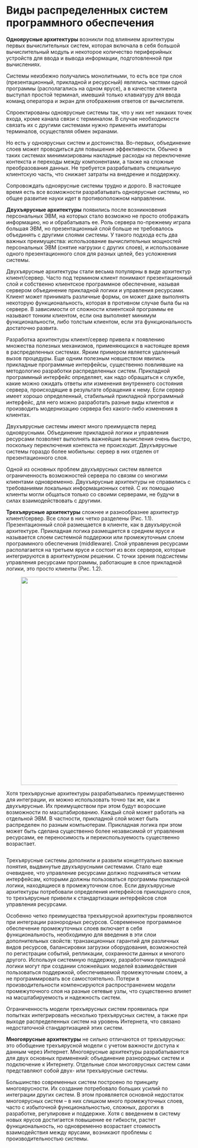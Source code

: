 # Виды распределенных систем программного обеспечения

**Одноярусные архитектуры** возникли под влиянием архитектуры первых вычислительных систем, которая включала в себя большой вычислительный модуль и некоторое количество периферийных устройств для ввода и вывода информации, подготовленной при вычислениях.

Системы неизбежно получались монолитными, то есть все три слоя (презентационный, прикладной и ресурсный) являлись частями одной программы (располагались на одном ярусе), а в качестве клиента выступал простой терминал, имевший только клавиатуру для ввода команд оператора и экран для отображения ответов от вычислителя.

Спроектированы одноярусные системы так, что у них нет никаких точек входа, кроме канала связи с терминалом. В случае необходимости связать их с другими системами нужно применять имитаторы терминалов, осуществляя обмен экранами.

Но есть у одноярусных систем и достоинства. Во-первых, объединение слоев может проводиться для повышения эффективности. Обычно в таких системах минимизированы накладные расходы на переключение контекста и переходы между компонентами, а также на сложные преобразования данных. Не требуется разрабатывать специальную клиентскую часть, что снижает затраты на внедрение и поддержку.

Сопровождать одноярусные системы трудно и дорого. В настоящее время есть все возможности разрабатывать одноярусные системы, но общее развитие науки идет в противоположном направлении.

**Двухъярусные архитектуры** появились после возникновения персональных ЭВМ, на которых стало возможно не просто отображать информацию, но и обрабатывать ее. Роль сервера по-прежнему играла большая ЭВМ, но презентационный слой больше не требовалось объединять с другими слоями системы. У такого подхода есть два важных преимущества: использование вычислительных мощностей персональных ЭВМ (снятие нагрузки с других слоев), и использование одного презентационного слоя для разных целей, без усложнения системы.

Двухъярусные архитектуры стали весьма популярны в виде архитектур клиент/сервер. Часто под термином клиент понимают презентационный слой и собственно клиентское программное обеспечение, называя сервером объединение прикладной логики и управления ресурсами. Клиент может принимать различные формы, он может даже выполнять некоторую функциональность, которая в противном случае была бы на сервере. В зависимости от сложности клиентской программы ее называют тонким клиентом, если она выполняет минимум функциональности, либо толстым клиентом, если эта функциональность достаточно развита.

Разработка архитектуры клиент/сервер привела к появлению множества полезных механизмов, применяющихся в настоящее время в распределенных системах. Ярким примером является удаленный вызов процедуры. Еще одним полезным новшеством явились прикладные программные интерфейсы, существенно повлиявшие на методологию разработки распределенных систем. Прикладной программный интерфейс определяет, как надо обращаться к службе, какие можно ожидать ответы или изменения внутреннего состояния сервера, происходящие в результате обращения к нему. Если сервер имеет хорошо определенный, стабильный прикладной программный интерфейс, для него можно разработать разные виды клиентов и производить модернизацию сервера без какого-либо изменения в клиентах.

Двухъярусные системы имеют много преимуществ перед одноярусными. Объединение прикладной логики и управления ресурсами позволяет выполнять важнейшие вычисления очень быстро, поскольку переключения контекста не происходит. Двухъярусные системы гораздо более мобильны: сервер в них отделен от презентационного слоя.

Одной из основных проблем двухъярусных систем является ограниченность возможностей сервера по связям со многими клиентами одновременно. Двухъярусные архитектуры не справились с требованиями локальных информационных сетей. С их помощью клиенты могли общаться только со своими серверами, не будучи в силах взаимодействовать с другими.

**Трехъярусные архитектуры** сложнее и разнообразнее архитектур клиент/сервер. Все слои в них четко разделены (Рис. 1.1). Презентационный слой размещается в клиенте, как в двухъярусной архитектуре. Прикладная логика размещается в среднем ярусе и называется слоем системной поддержки или промежуточным слоем программного обеспечения (middleware). Слой управления ресурсами располагается на третьем ярусе и состоит из всех серверов, которые интегрируются в архитектурном решении. С точки зрения подсистемы управления ресурсами программы, работающие в слое прикладной логики, это просто клиенты (Рис. 1.2).

<figure><img src="../../.gitbook/assets/Снимок экрана 2024-05-16 в 08.36.54 (1).png" alt="" width="563"><figcaption></figcaption></figure>

Хотя трехъярусные архитектуры разрабатывались преимущественно для интеграции, их можно использовать точно так же, как и двухъярусные. Их преимуществом при этом будут возросшие возможности по масштабированию. Каждый слой может работать на отдельной ЭВМ. В частности, прикладной слой может быть распределен по разным  компьютерам. Прикладная логика при этом может быть сделана существенно более независимой от управления ресурсами, ее переносимость и переиспользуемость существенно возрастает.&#x20;

<figure><img src="../../.gitbook/assets/Снимок экрана 2024-05-16 в 08.54.04.png" alt=""><figcaption></figcaption></figure>

Трехъярусные системы дополнили и развили концептуально важные понятия, выдвинутые двухъярусными системами. Стало еще очевиднее, что управление ресурсами должно подчиняться четким интерфейсам, которыми должны пользоваться программы прикладной логики, находящиеся в промежуточном слое. Если двухъярусные архитектуры потребовали определения интерфейсов прикладного слоя, то трехъярусные привели к стандартизации интерфейсов слоя управления ресурсами.

Особенно четко преимущества трехъярусной архитектуры проявляются при интеграции разнородных ресурсов. Современное программное обеспечение промежуточных слоев включает в себя функциональность, необходимую для введения в эти слои дополнительных свойств: транзакционных гарантий для различных видов ресурсов, балансировки загрузки оборудования, возможностей по регистрации событий, репликации, сохранности данных и многого другого. Используя системную поддержку, разработчики прикладной логики могут при создании сложнейших моделей взаимодействия пользоваться поддержкой, обеспечиваемой промежуточным слоем, а не программировать все самостоятельно. Потери в производительности компенсируются распространением модели промежуточного слоя на разные сетевые узлы, что существенно влияет на масштабируемость и надежность систем.

Ограниченность модели трехъярусных систем проявилась при попытках интегрировать несколько трехъярусных систем, а также при выходе распределенных систем на уровень Интернета, что связано недостаточной стандартизацией этих систем.

**Многоярусные архитектуры** не сильно отличаются от трехъярусных: это обобщение трехъярусной модели с учетом важности доступа к данным через Интернет. Многоярусные архитектуры разрабатываются для двух основных применений: объединение разнородных систем и подключение к Интернету. Отдельные слои многоярусных систем сами представляют собой двух- или трехъярусные системы.

Большинство современных систем построено по принципу многоярусности. Их создание потребовало больших усилий по интеграции других систем. В этом проявляется основной недостаток многоярусных систем – в них слишком много промежуточных слоев, часто с избыточной функциональностью, сложных, дорогих в разработке, регулировке и поддержке. Хотя с введением в систему новых ярусов достигается повышение ее гибкости, растет функциональность, но одновременно возрастает стоимость взаимодействия между ярусами, возникают проблемы с производительностью системы.
